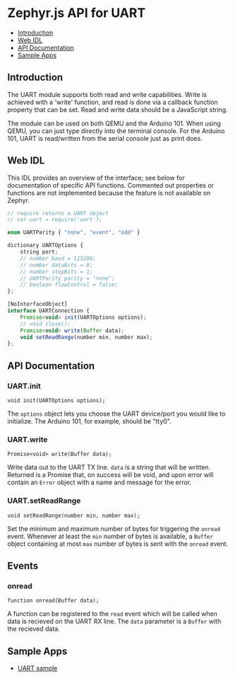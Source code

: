 Zephyr.js API for UART
==================================

* [Introduction](#introduction)
* [Web IDL](#web-idl)
* [API Documentation](#api-documentation)
* [Sample Apps](#sample-apps)

Introduction
------------
The UART module supports both read and write capabilities. Write is achieved
with a 'write' function, and read is done via a callback function property that
can be set. Read and write data should be a JavaScript string.

The module can be used on both QEMU and the Arduino 101. When using QEMU, you
can just type directly into the terminal console. For the Arduino 101, UART is
read/written from the serial console just as print does.

Web IDL
-------
This IDL provides an overview of the interface; see below for documentation of
specific API functions. Commented out properties or functions are not
implemented because the feature is not available on Zephyr.

```javascript
// require returns a UART object
// var uart = require('uart');

enum UARTParity { "none", "event", "odd" }

dictionary UARTOptions {
    string port;
    // number baud = 115200;
    // number dataBits = 8;
    // number stopBits = 1;
    // UARTParity parity = "none";
    // boolean flowControl = false;
};

[NoInterfaceObject]
interface UARTConnection {
    Promise<void> init(UARTOptions options);
    // void close();
    Promise<void> write(Buffer data);
    void setReadRange(number min, number max);
};
```

API Documentation
-----------------
### UART.init

`void init(UARTOptions options);`

The `options` object lets you choose the UART device/port you would like to
initialize. The Arduino 101, for example, should be "tty0".

### UART.write

`Promise<void> write(Buffer data);`

Write data out to the UART TX line. `data` is a string that will be written.
Returned is a Promise that, on success will be void, and upon error will contain
an `Error` object with a name and message for the error.

### UART.setReadRange

`void setReadRange(number min, number max);`

Set the minimum and maximum number of bytes for triggering the `onread` event.
Whenever at least the `min` number of bytes is available, a `Buffer` object
containing at most `max` number of bytes is sent with the `onread` event.

## Events

### onread

`function onread(Buffer data);`

A function can be registered to the `read` event which will be called
when data is recieved on the UART RX line. The `data` parameter is a `Buffer`
with the recieved data.

Sample Apps
-----------
* [UART sample](../samples/UART.js)

